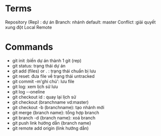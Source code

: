 # Terms

Repository (Rep) : dự án
Branch: nhánh default: master
Conflict :giải quyết xung đột
Local
Remote

# Commands

- git init :biến dự án thành 1 git (rep)
- git status: trạng thái dự án
- git add (files) or . : trạng thái chuẩn bị lưu
- git reset: đưa file về trạng thái untracked
- git commit -m'ghi chú': lưu file
- git log: xem lịch sử lưu
- git log --oneline
- git checkout id : quay lại lịch sử
- git checkout (branchname vd:master)
- git checkout -b (branchname): tạo nhánh mới
- git merge {branch name}: tổng hợp branch
- git branch -d {branch name}: xoá branch
- git push link hướng dẫn {branch name}
- git remote add origin (link hướng dẫn)

